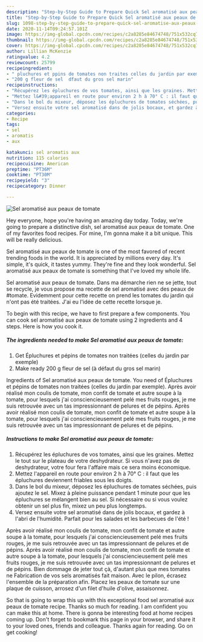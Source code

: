 ```yaml
---
description: "Step-by-Step Guide to Prepare Quick Sel aromatisé aux peaux de tomate"
title: "Step-by-Step Guide to Prepare Quick Sel aromatisé aux peaux de tomate"
slug: 1098-step-by-step-guide-to-prepare-quick-sel-aromatise-aux-peaux-de-tomate
date: 2020-11-14T09:24:57.101Z
image: https://img-global.cpcdn.com/recipes/c2a8285e84674748/751x532cq70/sel-aromatise-aux-peaux-de-tomate-photo-principale-de-la-recette.jpg
thumbnail: https://img-global.cpcdn.com/recipes/c2a8285e84674748/751x532cq70/sel-aromatise-aux-peaux-de-tomate-photo-principale-de-la-recette.jpg
cover: https://img-global.cpcdn.com/recipes/c2a8285e84674748/751x532cq70/sel-aromatise-aux-peaux-de-tomate-photo-principale-de-la-recette.jpg
author: Lillian McKenzie
ratingvalue: 4.2
reviewcount: 25799
recipeingredient:
- " pluchures et ppins de tomates non traites celles du jardin par exemple"
- "200 g fleur de sel  dfaut du gros sel marin"
recipeinstructions:
- "Récupérez les épluchures de vos tomates, ainsi que les graines. Mettez le tout sur le plateau de votre deshydrateur. Si vous n&#39;avez pas de deshydrateur, votre four fera l&#39;affaire mais ce sera moins économique."
- "Mettez l&#39;appareil en route pour environ 2 h à 70° C : il faut que les épluchures deviennent friables sous les doigts."
- "Dans le bol du mixeur, déposez les épluchures de tomates séchées, puis ajoutez le sel. Mixez à pleine puissance pendant 1 minute pour que les épluchures se mélangent bien au sel. Si nécessaire ou si vous voulez obtenir un sel plus fin, mixez un peu plus longtemps."
- "Versez ensuite votre sel aromatisé dans de jolis bocaux, et gardez à l&#39;abri de l&#39;humidité. Parfait pour les salades et les barbecues de l&#39;été !"
categories:
- Recipe
tags:
- sel
- aromatis
- aux

katakunci: sel aromatis aux 
nutrition: 115 calories
recipecuisine: American
preptime: "PT36M"
cooktime: "PT30M"
recipeyield: "3"
recipecategory: Dinner

---
```



![Sel aromatisé aux peaux de tomate](https://img-global.cpcdn.com/recipes/c2a8285e84674748/751x532cq70/sel-aromatise-aux-peaux-de-tomate-photo-principale-de-la-recette.jpg)

Hey everyone, hope you're having an amazing day today. Today, we're going to prepare a distinctive dish, sel aromatisé aux peaux de tomate. One of my favorites food recipes. For mine, I'm gonna make it a bit unique. This will be really delicious.

Sel aromatisé aux peaux de tomate is one of the most favored of recent trending foods in the world. It is appreciated by millions every day. It's simple, it's quick, it tastes yummy. They're fine and they look wonderful. Sel aromatisé aux peaux de tomate is something that I've loved my whole life.

Sel aromatisé aux peaux de tomate. Dans ma démarche rien ne se jette, tout se recycle, je vous propose ma recette de sel aromatisé avec des peaux de #tomate. Evidemment pour cette recette on prend les tomates du jardin qui n&#39;ont pas été traitées. J&#39;ai eu l&#39;idée de cette recette lorsque je.


To begin with this recipe, we have to first prepare a few components. You can cook sel aromatisé aux peaux de tomate using 2 ingredients and 4 steps. Here is how you cook it.

<!--inarticleads1-->

##### The ingredients needed to make Sel aromatisé aux peaux de tomate:

1. Get  Épluchures et pépins de tomates non traitées (celles du jardin par exemple)
1. Make ready 200 g fleur de sel (à défaut du gros sel marin)


Ingredients of Sel aromatisé aux peaux de tomate. You need of Épluchures et pépins de tomates non traitées (celles du jardin par exemple). Après avoir réalisé mon coulis de tomate, mon confit de tomate et autre soupe à la tomate, pour lesquels j&#39;ai consciencieusement pelé mes fruits rouges, je me suis retrouvée avec un tas impressionnant de pelures et de pépins. Après avoir réalisé mon coulis de tomate, mon confit de tomate et autre soupe à la tomate, pour lesquels j&#39;ai consciencieusement pelé mes fruits rouges, je me suis retrouvée avec un tas impressionnant de pelures et de pépins. 

<!--inarticleads2-->

##### Instructions to make Sel aromatisé aux peaux de tomate:

1. Récupérez les épluchures de vos tomates, ainsi que les graines. Mettez le tout sur le plateau de votre deshydrateur. Si vous n&#39;avez pas de deshydrateur, votre four fera l&#39;affaire mais ce sera moins économique.
1. Mettez l&#39;appareil en route pour environ 2 h à 70° C : il faut que les épluchures deviennent friables sous les doigts.
1. Dans le bol du mixeur, déposez les épluchures de tomates séchées, puis ajoutez le sel. Mixez à pleine puissance pendant 1 minute pour que les épluchures se mélangent bien au sel. Si nécessaire ou si vous voulez obtenir un sel plus fin, mixez un peu plus longtemps.
1. Versez ensuite votre sel aromatisé dans de jolis bocaux, et gardez à l&#39;abri de l&#39;humidité. Parfait pour les salades et les barbecues de l&#39;été !


Après avoir réalisé mon coulis de tomate, mon confit de tomate et autre soupe à la tomate, pour lesquels j&#39;ai consciencieusement pelé mes fruits rouges, je me suis retrouvée avec un tas impressionnant de pelures et de pépins. Après avoir réalisé mon coulis de tomate, mon confit de tomate et autre soupe à la tomate, pour lesquels j&#39;ai consciencieusement pelé mes fruits rouges, je me suis retrouvée avec un tas impressionnant de pelures et de pépins. Bien dommage de jeter tout çà, d&#39;autant plus que mes tomates ne Fabrication de vos sels aromatisés fait maison. Avec le pilon, écrasez l&#39;ensemble de la préparation afin. Placez les peaux de tomate sur une plaque de cuisson, arrosez d&#39;un filet d&#39;huile d&#39;olive, assaisonnez. 

So that is going to wrap this up with this exceptional food sel aromatisé aux peaux de tomate recipe. Thanks so much for reading. I am confident you can make this at home. There is gonna be interesting food at home recipes coming up. Don't forget to bookmark this page in your browser, and share it to your loved ones, friends and colleague. Thanks again for reading. Go on get cooking!
